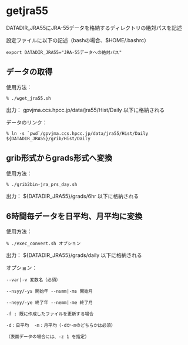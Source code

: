 # getjra55

DATADIR_JRA55にJRA-55データを格納するディレクトリの絶対パスを記述

設定ファイルに以下の記述（bashの場合、$HOME/.bashrc）

    export DATADIR_JRA55="JRA-55データへの絶対パス"

## データの取得

使用方法：

    % ./wget_jra55.sh

出力：
    gpvjma.ccs.hpcc.jp/data/jra55/Hist/Daily 以下に格納される

データのリンク：

    % ln -s `pwd`/gpvjma.ccs.hpcc.jp/data/jra55/Hist/Daily ${DATADIR_JRA55}/grib/Hist/Daily

## grib形式からgrads形式へ変換 

使用方法：

    % ./grib2bin-jra_prs_day.sh 

出力：
    ${DATADIR_JRA55}/grads/6hr 以下に格納される

## 6時間毎データを日平均、月平均に変換

使用方法：

    % ./exec_convert.sh オプション

出力：
    ${DATADIR_JRA55}/grads/daily 以下に格納される
    
オプション：    

    --var|-v 変数名（必須）

    --nsyy/-ys 開始年 --nsmm|-ms 開始月

    --neyy/-ye 終了年 --nemm|-me 終了月

    -f : 既に作成したファイルを更新する場合

    -d：日平均  -m：月平均（-dか-mのどちらかは必須）

    （表面データの場合には、-z 1 を指定）


